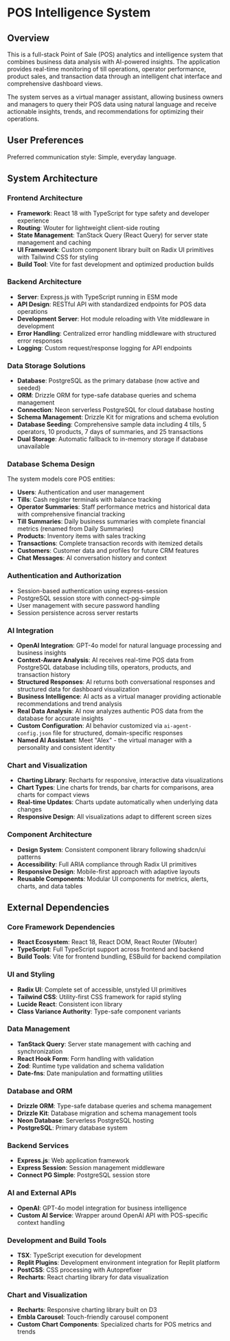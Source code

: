 # POS Intelligence System

## Overview

This is a full-stack Point of Sale (POS) analytics and intelligence system that combines business data analysis with AI-powered insights. The application provides real-time monitoring of till operations, operator performance, product sales, and transaction data through an intelligent chat interface and comprehensive dashboard views.

The system serves as a virtual manager assistant, allowing business owners and managers to query their POS data using natural language and receive actionable insights, trends, and recommendations for optimizing their operations.

## User Preferences

Preferred communication style: Simple, everyday language.

## System Architecture

### Frontend Architecture
- **Framework**: React 18 with TypeScript for type safety and developer experience
- **Routing**: Wouter for lightweight client-side routing
- **State Management**: TanStack Query (React Query) for server state management and caching
- **UI Framework**: Custom component library built on Radix UI primitives with Tailwind CSS for styling
- **Build Tool**: Vite for fast development and optimized production builds

### Backend Architecture
- **Server**: Express.js with TypeScript running in ESM mode
- **API Design**: RESTful API with standardized endpoints for POS data operations
- **Development Server**: Hot module reloading with Vite middleware in development
- **Error Handling**: Centralized error handling middleware with structured error responses
- **Logging**: Custom request/response logging for API endpoints

### Data Storage Solutions
- **Database**: PostgreSQL as the primary database (now active and seeded)
- **ORM**: Drizzle ORM for type-safe database queries and schema management
- **Connection**: Neon serverless PostgreSQL for cloud database hosting
- **Schema Management**: Drizzle Kit for migrations and schema evolution
- **Database Seeding**: Comprehensive sample data including 4 tills, 5 operators, 10 products, 7 days of summaries, and 25 transactions
- **Dual Storage**: Automatic fallback to in-memory storage if database unavailable

### Database Schema Design
The system models core POS entities:
- **Users**: Authentication and user management
- **Tills**: Cash register terminals with balance tracking
- **Operator Summaries**: Staff performance metrics and historical data with comprehensive financial tracking
- **Till Summaries**: Daily business summaries with complete financial metrics (renamed from Daily Summaries)
- **Products**: Inventory items with sales tracking
- **Transactions**: Complete transaction records with itemized details
- **Customers**: Customer data and profiles for future CRM features
- **Chat Messages**: AI conversation history and context

### Authentication and Authorization
- Session-based authentication using express-session
- PostgreSQL session store with connect-pg-simple
- User management with secure password handling
- Session persistence across server restarts

### AI Integration
- **OpenAI Integration**: GPT-4o model for natural language processing and business insights
- **Context-Aware Analysis**: AI receives real-time POS data from PostgreSQL database including tills, operators, products, and transaction history
- **Structured Responses**: AI returns both conversational responses and structured data for dashboard visualization
- **Business Intelligence**: AI acts as a virtual manager providing actionable recommendations and trend analysis
- **Real Data Analysis**: AI now analyzes authentic POS data from the database for accurate insights
- **Custom Configuration**: AI behavior customized via `ai-agent-config.json` file for structured, domain-specific responses
- **Named AI Assistant**: Meet "Alex" - the virtual manager with a personality and consistent identity

### Chart and Visualization
- **Charting Library**: Recharts for responsive, interactive data visualizations
- **Chart Types**: Line charts for trends, bar charts for comparisons, area charts for compact views
- **Real-time Updates**: Charts update automatically when underlying data changes
- **Responsive Design**: All visualizations adapt to different screen sizes

### Component Architecture
- **Design System**: Consistent component library following shadcn/ui patterns
- **Accessibility**: Full ARIA compliance through Radix UI primitives
- **Responsive Design**: Mobile-first approach with adaptive layouts
- **Reusable Components**: Modular UI components for metrics, alerts, charts, and data tables

## External Dependencies

### Core Framework Dependencies
- **React Ecosystem**: React 18, React DOM, React Router (Wouter)
- **TypeScript**: Full TypeScript support across frontend and backend
- **Build Tools**: Vite for frontend bundling, ESBuild for backend compilation

### UI and Styling
- **Radix UI**: Complete set of accessible, unstyled UI primitives
- **Tailwind CSS**: Utility-first CSS framework for rapid styling
- **Lucide React**: Consistent icon library
- **Class Variance Authority**: Type-safe component variants

### Data Management
- **TanStack Query**: Server state management with caching and synchronization
- **React Hook Form**: Form handling with validation
- **Zod**: Runtime type validation and schema validation
- **Date-fns**: Date manipulation and formatting utilities

### Database and ORM
- **Drizzle ORM**: Type-safe database queries and schema management
- **Drizzle Kit**: Database migration and schema management tools
- **Neon Database**: Serverless PostgreSQL hosting
- **PostgreSQL**: Primary database system

### Backend Services
- **Express.js**: Web application framework
- **Express Session**: Session management middleware
- **Connect PG Simple**: PostgreSQL session store

### AI and External APIs
- **OpenAI**: GPT-4o model integration for business intelligence
- **Custom AI Service**: Wrapper around OpenAI API with POS-specific context handling

### Development and Build Tools
- **TSX**: TypeScript execution for development
- **Replit Plugins**: Development environment integration for Replit platform
- **PostCSS**: CSS processing with Autoprefixer
- **Recharts**: React charting library for data visualization

### Chart and Visualization
- **Recharts**: Responsive charting library built on D3
- **Embla Carousel**: Touch-friendly carousel component
- **Custom Chart Components**: Specialized charts for POS metrics and trends